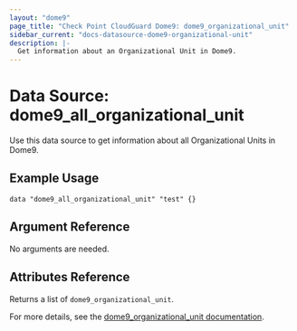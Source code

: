 ```yaml
---
layout: "dome9"
page_title: "Check Point CloudGuard Dome9: dome9_organizational_unit"
sidebar_current: "docs-datasource-dome9-organizational-unit"
description: |-
  Get information about an Organizational Unit in Dome9.
---
```


# Data Source: dome9_all_organizational_unit

Use this data source to get information about all Organizational Units in Dome9.

## Example Usage

```hcl
data "dome9_all_organizational_unit" "test" {}
```

## Argument Reference

No arguments are needed.

## Attributes Reference

Returns a list of `dome9_organizational_unit`.

For more details, see the [dome9_organizational_unit documentation](./organizational_unit.html.markdown).